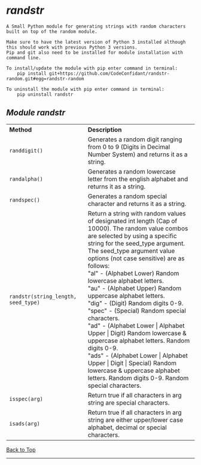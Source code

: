 # ***randstr***

    A Small Python module for generating strings with random characters built on top of the random module.

    Make sure to have the latest version of Python 3 installed although this should work with previous Python 3 versions. 
    Pip and git also need to be installed for module installation with command line.  

    To install/update the module with pip enter command in terminal:
        pip install git+https://github.com/CodeConfidant/randstr-random.git#egg=randstr-random

    To uninstall the module with pip enter command in terminal:
        pip uninstall randstr

## ***Module randstr***

<table width="100%">
	<tr>
		<th align="left">
            Method
        </th>
		<th align="left">
            Description
        </th>
	</tr>
	<tr>
		<td>
            <code>randdigit()</code>
        </td>
		<td>
            Generates a random digit ranging from 0 to 9 (Digits in Decimal Number System) and returns it as a string.
        </td>
	</tr>
    <tr>
		<td>
            <code>randalpha()</code>
        </td>
		<td>
            Generates a random lowercase letter from the english alphabet and returns it as a string.
        </td>
	</tr>
    <tr>
		<td>
            <code>randspec()</code>
        </td>
		<td>
            Generates a random special character and returns it as a string.
        </td>
	</tr>
    <tr>
		<td>
            <code>randstr(string_length, seed_type)</code>
        </td>
		<td>
            Return a string with random values of designated int length (Cap of 10000).
            The random value combos are selected by using a specific string for the seed_type argument. <br/>
            The seed_type argument value options (not case sensitive) are as follows: <br/>
                "al" - (Alphabet Lower) Random lowercase alphabet letters. <br/>
                "au" - (Alphabet Upper) Random uppercase alphabet letters. <br/>    
                "dig" - (Digit) Random digits 0-9. <br/>
                "spec" - (Special) Random special characters. <br/>
                "ad" - (Alphabet Lower | Alphabet Upper | Digit) Random lowercase & uppercase alphabet letters. Random digits 0-9. <br/>
                "ads" - (Alphabet Lower | Alphabet Upper | Digit | Special) Random lowercase & uppercase alphabet letters. Random digits 0-9. Random special characters.
        </td>
	</tr>
    <tr>
		<td>
            <code>isspec(arg)</code>
        </td>
		<td>
            Return true if all characters in arg string are special characters.
        </td>
	</tr>
    <tr>
		<td>
            <code>isads(arg)</code>
        </td>
		<td>
            Return true if all characters in arg string are either upper/lower case alphabet, decimal or special characters.
        </td>
	</tr>
</table>

[Back to Top](#randstr)

---
